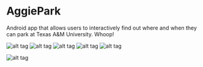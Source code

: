AggiePark
=========

Android app that allows users to interactively find out where and when they can park at Texas A&M University. Whoop!

![alt tag](http://i.imgur.com/gesmUFE.png)
![alt tag](http://i.imgur.com/hxTAHSt.png)
![alt tag](http://i.imgur.com/XKxlAcJ.png)
![alt tag](http://i.imgur.com/r9AaNcm.png)
![alt tag](http://i.imgur.com/2alniwt.png)

![alt tag](http://i.imgur.com/TBYPO5C.png)

